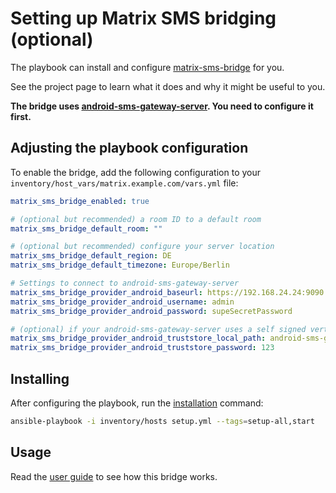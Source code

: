 # Setting up Matrix SMS bridging (optional)

The playbook can install and configure [matrix-sms-bridge](https://github.com/benkuly/matrix-sms-bridge) for you.

See the project page to learn what it does and why it might be useful to you.

**The bridge uses [android-sms-gateway-server](https://github.com/RebekkaMa/android-sms-gateway-server). You need to configure it first.**

## Adjusting the playbook configuration

To enable the bridge, add the following configuration to your `inventory/host_vars/matrix.example.com/vars.yml` file:

```yaml
matrix_sms_bridge_enabled: true

# (optional but recommended) a room ID to a default room
matrix_sms_bridge_default_room: ""

# (optional but recommended) configure your server location
matrix_sms_bridge_default_region: DE
matrix_sms_bridge_default_timezone: Europe/Berlin

# Settings to connect to android-sms-gateway-server
matrix_sms_bridge_provider_android_baseurl: https://192.168.24.24:9090
matrix_sms_bridge_provider_android_username: admin
matrix_sms_bridge_provider_android_password: supeSecretPassword

# (optional) if your android-sms-gateway-server uses a self signed vertificate, the bridge needs a "truststore". This can be the certificate itself.
matrix_sms_bridge_provider_android_truststore_local_path: android-sms-gateway-server.p12
matrix_sms_bridge_provider_android_truststore_password: 123

```

## Installing

After configuring the playbook, run the [installation](installing.md) command:

```sh
ansible-playbook -i inventory/hosts setup.yml --tags=setup-all,start
```

## Usage

Read the [user guide](https://github.com/benkuly/matrix-sms-bridge/blob/master/README.md#user-guide) to see how this bridge works.
